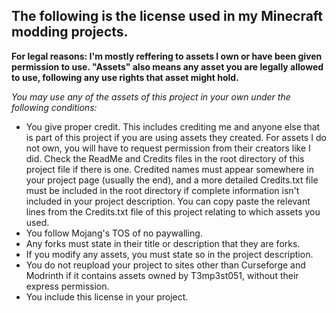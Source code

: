 ## The following is the license used in my Minecraft modding projects. 
**For legal reasons: I'm mostly reffering to assets I own or have been given permission to use. "Assets" also means any asset you are legally allowed to use, following any use rights that asset might hold.**

*You may use any of the assets of this project in your own under the following conditions:* 

- You give proper credit. This includes crediting me and anyone else that is part of this project if you are using assets they created. For assets I do not own, you will have to request permission from their creators like I did. Check the ReadMe and Credits files in the root directory of this project file if there is one. Credited names must appear somewhere in your project page (usually the end), and a more detailed Credits.txt file must be included in the root directory if complete information isn't included in your project description. You can copy paste the relevant lines from the Credits.txt file of this project relating to which assets you used. 
- You follow Mojang's TOS of no paywalling. 
- Any forks must state in their title or description that they are forks. 
- If you modify any assets, you must state so in the project description.   
- You do not reupload your project to sites other than Curseforge and Modrinth if it contains assets owned by T3mp3st051, without their express permission. 
- You include this license in your project. 
